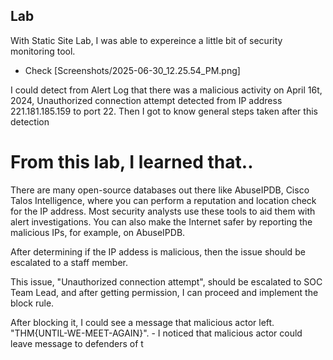 ## Lab 
With Static Site Lab, I was able to expereince a little bit of security monitoring tool. 
- Check [Screenshots/2025-06-30_12.25.54_PM.png]  

I could detect from Alert Log that there was a malicious activity on April 16t, 2024, Unauthorized connection attempt detected from IP address 221.181.185.159 to port 22. Then I got to know general steps taken after this detection 



# From this lab, I learned that.. 
There are many open-source databases out there like AbuseIPDB, Cisco Talos Intelligence, where you can perform a reputation and location check for the IP address. Most security analysts use these tools to aid them with alert investigations. You can also make the Internet safer by reporting the malicious IPs, for example, on AbuseIPDB. 

After determining if the IP addess is malicious, then the issue should be escalated to a staff member. 

This issue, "Unauthorized connection attempt", should be escalated to SOC Team Lead, and after getting permission, I can proceed and implement the block rule. 

After blocking it, I could see a message that malicious actor left. "THM{UNTIL-WE-MEET-AGAIN}". - I noticed that malicious actor could leave message to defenders of t 
